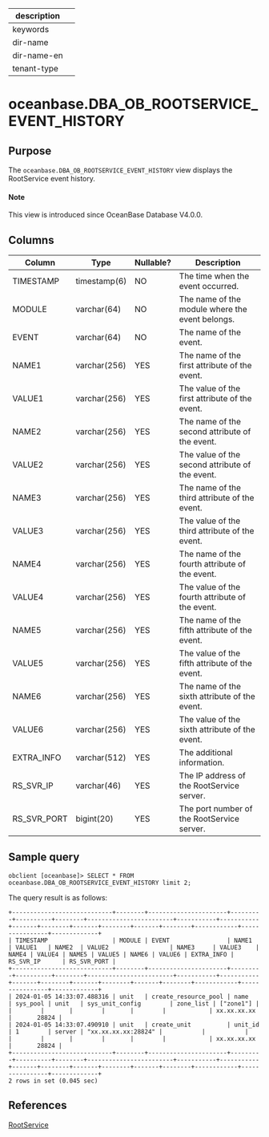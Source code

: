 |description||
|---|---|
|keywords||
|dir-name||
|dir-name-en||
|tenant-type||

# oceanbase.DBA_OB_ROOTSERVICE_EVENT_HISTORY

## Purpose

The `oceanbase.DBA_OB_ROOTSERVICE_EVENT_HISTORY` view displays the RootService event history.

<main id="notice" type='explain'>
  <h4>Note</h4>
  <p>This view is introduced since OceanBase Database V4.0.0. </p>
</main>

## Columns

| Column | Type | Nullable? | Description |
|-------------|--------------|------------|-----------------------|
| TIMESTAMP | timestamp(6) | NO | The time when the event occurred. |
| MODULE | varchar(64) | NO | The name of the module where the event belongs. |
| EVENT | varchar(64) | NO | The name of the event. |
| NAME1 | varchar(256) | YES | The name of the first attribute of the event. |
| VALUE1 | varchar(256) | YES | The value of the first attribute of the event. |
| NAME2 | varchar(256) | YES | The name of the second attribute of the event. |
| VALUE2 | varchar(256) | YES | The value of the second attribute of the event. |
| NAME3 | varchar(256) | YES | The name of the third attribute of the event. |
| VALUE3 | varchar(256) | YES | The value of the third attribute of the event. |
| NAME4 | varchar(256) | YES | The name of the fourth attribute of the event. |
| VALUE4 | varchar(256) | YES | The value of the fourth attribute of the event. |
| NAME5 | varchar(256) | YES | The name of the fifth attribute of the event. |
| VALUE5 | varchar(256) | YES | The value of the fifth attribute of the event. |
| NAME6 | varchar(256) | YES | The name of the sixth attribute of the event. |
| VALUE6 | varchar(256) | YES | The value of the sixth attribute of the event. |
| EXTRA_INFO | varchar(512) | YES | The additional information. |
| RS_SVR_IP | varchar(46) | YES | The IP address of the RootService server. |
| RS_SVR_PORT | bigint(20) | YES | The port number of the RootService server. |

## Sample query

```shell
obclient [oceanbase]> SELECT * FROM oceanbase.DBA_OB_ROOTSERVICE_EVENT_HISTORY limit 2;
```

The query result is as follows:

```shell
+----------------------------+--------+----------------------+---------+----------+--------+------------------------+-----------+-----------+-------+--------+-------+--------+-------+--------+------------+----------------+-------------+
| TIMESTAMP                  | MODULE | EVENT                | NAME1   | VALUE1   | NAME2  | VALUE2                 | NAME3     | VALUE3    | NAME4 | VALUE4 | NAME5 | VALUE5 | NAME6 | VALUE6 | EXTRA_INFO | RS_SVR_IP      | RS_SVR_PORT |
+----------------------------+--------+----------------------+---------+----------+--------+------------------------+-----------+-----------+-------+--------+-------+--------+-------+--------+------------+----------------+-------------+
| 2024-01-05 14:33:07.488316 | unit   | create_resource_pool | name    | sys_pool | unit   | sys_unit_config        | zone_list | ["zone1"] |       |        |       |        |       |        |            | xx.xx.xx.xx |       28824 |
| 2024-01-05 14:33:07.490910 | unit   | create_unit          | unit_id | 1        | server | "xx.xx.xx.xx:28824" |           |           |       |        |       |        |       |        |            | xx.xx.xx.xx |       28824 |
+----------------------------+--------+----------------------+---------+----------+--------+------------------------+-----------+-----------+-------+--------+-------+--------+-------+--------+------------+----------------+-------------+
2 rows in set (0.045 sec)
```

## References

[RootService](../../../../600.manage/400.high-availability/200.multi-replica-disaster-recovery/300.database-high-availability.md)